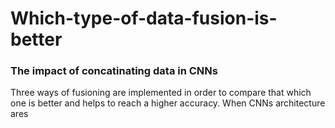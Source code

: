 # Which-type-of-data-fusion-is-better
### The impact of concatinating data in CNNs
Three ways of fusioning are implemented in order to  compare that which one is better and helps to reach a higher accuracy.
When CNNs architecture ares
